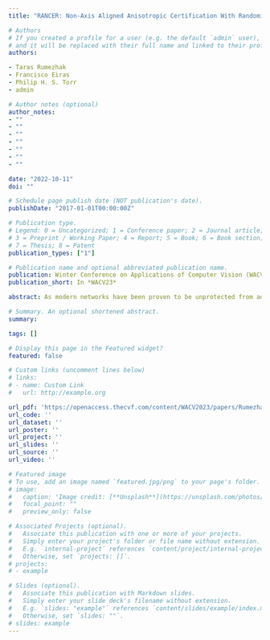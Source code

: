 ```yaml
---
title: "RANCER: Non-Axis Aligned Anisotropic Certification With Randomized Smoothing"

# Authors
# If you created a profile for a user (e.g. the default `admin` user), write the username (folder name) here 
# and it will be replaced with their full name and linked to their profile.
authors:

- Taras Rumezhak
- Francisco Eiras 
- Philip H. S. Torr
- admin

# Author notes (optional)
author_notes:
- ""
- ""
- ""
- ""
- ""
- ""
- ""

date: "2022-10-11"
doi: ""

# Schedule page publish date (NOT publication's date).
publishDate: "2017-01-01T00:00:00Z"

# Publication type.
# Legend: 0 = Uncategorized; 1 = Conference paper; 2 = Journal article;
# 3 = Preprint / Working Paper; 4 = Report; 5 = Book; 6 = Book section;
# 7 = Thesis; 8 = Patent
publication_types: ["1"]

# Publication name and optional abbreviated publication name.
publication: Winter Conference on Applications of Computer Vision (WACV)​
publication_short: In *WACV23*

abstract: As modern networks have been proven to be unprotected from adversarial attacks and are applied in safety-critical applications, defense against them is very crucial. Many works were dedicated to this topic, but randomized smoothing has been recently proven to be an effective approach for the certified defense of deep neural networks and getting robust classifiers. Some prior results were obtained utilizing the techniques of adding extra parameters to extend the limits of the certification regions. In this way, sample-wise optimization was proposed to maximize the certification radius per input. The idea was further extended with the generalized anisotropic counterparts of l1 and l2 certificates which allow achieving larger certified region volume avoiding worst-case certification near potentially larger safe regions. However, anisotropic certification is limited by the aligned axis lacking the freedom to extend in any direction. To mitigate this constraint, in this work, we (i) revisit the anisotropic certification, provide an analysis of its non-axis aligned counterpart and propose its rotation-free extension,(ii) conduct experiments on the CIFAR-10 dataset to report the improved performance.

# Summary. An optional shortened abstract.
summary: 

tags: []

# Display this page in the Featured widget?
featured: false

# Custom links (uncomment lines below)
# links:
# - name: Custom Link
#   url: http://example.org

url_pdf: 'https://openaccess.thecvf.com/content/WACV2023/papers/Rumezhak_RANCER_Non-Axis_Aligned_Anisotropic_Certification_With_Randomized_Smoothing_WACV_2023_paper.pdf'
url_code: ''
url_dataset: ''
url_poster: ''
url_project: ''
url_slides: ''
url_source: ''
url_video: ''

# Featured image
# To use, add an image named `featured.jpg/png` to your page's folder. 
# image:
#   caption: 'Image credit: [**Unsplash**](https://unsplash.com/photos/pLCdAaMFLTE)'
#   focal_point: ""
#   preview_only: false

# Associated Projects (optional).
#   Associate this publication with one or more of your projects.
#   Simply enter your project's folder or file name without extension.
#   E.g. `internal-project` references `content/project/internal-project/index.md`.
#   Otherwise, set `projects: []`.
# projects:
# - example

# Slides (optional).
#   Associate this publication with Markdown slides.
#   Simply enter your slide deck's filename without extension.
#   E.g. `slides: "example"` references `content/slides/example/index.md`.
#   Otherwise, set `slides: ""`.
# slides: example
---
```

<!-- 
{{% callout note %}}
Click the *Cite* button above to demo the feature to enable visitors to import publication metadata into their reference management software.
{{% /callout %}}

{{% callout note %}}
Create your slides in Markdown - click the *Slides* button to check out the example.
{{% /callout %}}

Supplementary material can be found [here](https://drive.google.com/file/d/17tGxceooVTT0JFkBsQjsh3h529U7yI1v/view?usp=sharing). -->
